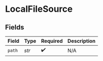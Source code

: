 # LocalFileSource


## Fields

| Field              | Type               | Required           | Description        |
| ------------------ | ------------------ | ------------------ | ------------------ |
| `path`             | *str*              | :heavy_check_mark: | N/A                |